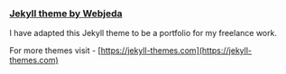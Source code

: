 ### [Jekyll theme by Webjeda](http://webjeda.com)

I have adapted this Jekyll theme to be a portfolio for my freelance work.

For more themes visit - [https://jekyll-themes.com](https://jekyll-themes.com)
